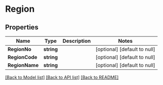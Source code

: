 # Region

## Properties
Name | Type | Description | Notes
------------ | ------------- | ------------- | -------------
**RegionNo** | **string** |  | [optional] [default to null]
**RegionCode** | **string** |  | [optional] [default to null]
**RegionName** | **string** |  | [optional] [default to null]

[[Back to Model list]](../README.md#documentation-for-models) [[Back to API list]](../README.md#documentation-for-api-endpoints) [[Back to README]](../README.md)


